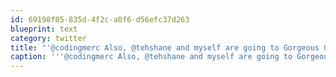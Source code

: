 ```yaml
---
id: 69198f05-835d-4f2c-a0f6-d56efc37d263
blueprint: text
category: twitter
title: "'@codingmerc Also, @tehshane and myself are going to Gorgeous Georges at 5pm +@mattashwood"
caption: '''@codingmerc Also, @tehshane and myself are going to Gorgeous Georges at 5pm +<span class="username username_linked">@<a href="https://twitter.com/mattashwood" title="Matt Ashwood">mattashwood</a></span>'
---
```


